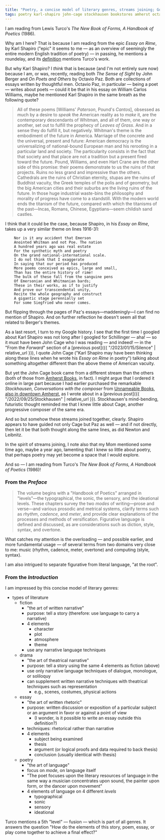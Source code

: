 ```yaml
---
title: "Poetry, a concise model of literary genres, streams joining; Google history"
tags: poetry karl-shapiro john-cage stockhausen bookstores amherst octaviopaz
---
```


I am reading from Lewis Turco's _The New Book of Forms, A Handbook of Poetics_ (1986).

Why am I here? That is because I am reading from the epic _Essay on Rime_, by Karl Shapiro ("epic" it seems to me — as an overview of seemingly the entire modern English tradition of poetry) — in passing, he mentions a roundelay, and its [definition](https://www.writersdigest.com/write-better-poetry/roundelay-poetic-form) mentions Turco's work.

But why Karl Shapiro? I _think_ that is because (and I'm not entirely sure now) because I am, or was, recently, reading both _The Sense of Sight_ by John Berger and _On Poets and Others_ by Octavio Paz. Both are collections of essays written by thoughtful men. Octavio Paz, in particular — being a poet — writes about poets — could it be that in his essay on William Carlos Williams, maybe he mentioned Karl Shapiro in the same breath as the following quote?

> All of these poems \[Williams' _Paterson_, Pound's _Cantos_\], obsessed as much by a desire to _speak_ the American reality as to _make_ it, are the contemporary descendants of Whitman, and all of them, one way or another, set out to fulfill the prophecy of _Leaves of Grass_. And in a sense they do fulfill it, but negatively. Whitman's theme is the embodiment of the future in America. Marriage of the concrete and the universal, present and future: American democracy is the universalizing of national-bound European man and his rerooting in a particular land and society. The particularity consists in the fact that that society and that place are not a tradition but a present fired toward the future. Pound, Williams, and even Hart Crane are the other side of this promise: their poems demonstrate to us the ruins of that projects. Ruins no less grand and impressive than the others. Cathedrals are the ruins of Christian eternity, stupas are the ruins of Buddhist vacuity, the Greek temples of the polis and of geometry, but the big American cities and their suburbs are the living ruins of the future. In those huge industrial waste-bins the philosophy and morality of progress have come to a standstill. With the modern world ends the titanism of the future, compared with which the titanisms of the past—Incas, Romans, Chinese, Egyptians—seem childish sand castles.

I think that it could be the case, because Shapiro, in his _Essay on Rime_, takes up a very similar theme on lines 1916-31:

        Nor is it any accident that Emerson
        Anointed Whitman and not Poe. The nation
        A hundred years ago was real estate
        For the synthetic myth and poetry
        On the grand national-international scale.
        I do not think that I exaggerate
        In saying that our period has produced
        More poems conceived as epics, large and small,
        Than has the entire history of rime!
        The bulk of these fall from the sanguine pens
        Of Emersonian and Whitmanian bards;
        These in their works, as if to justify
        And prove our transcendental unity,
        Recite the whole geography and construct
        A gigantic stage perennially set
        For some Siegfried who never comes.

But flipping through the pages of Paz's essays—maddeningly—I can find no mention of Shapiro. And on further reflection he doesn't seem all that related to Berger's themes.

As a last resort, I turn to my Google history. I see that the first time I googled about Karl Shapiro was not long after I googled for Schillinger — aha! — so it must have been John Cage who I was reading — and indeed! — in the "From the _Forward_" section of a [previous post]({{ "/2023/01/15/Silence" | relative_url }}), I quote John Cage ("Karl Shapiro may have been thinking along these lines when he wrote his _Essay on Rime_ in poetry") talking about something altogether different than the above theme of American vacuity.

But yet the John Cage book came from a different stream than the others (both of those from [Amherst Books](https://www.amherstbooks.com/), in fact). I might argue that I ordered it online in large part because I had earlier purchased the remarkable _Stockhausen, Conversations with the composer_ from [Unnameable Books, also in downtown Amherst](https://www.instagram.com/unnameablebooks_amherst), as I wrote about in a [previous post]({{ "/2022/09/25/Stockhausen" | relative_url }}). Stockhausen's mind-bending, futuristic thought reminded me that I knew little about Cage, another progressive composer of the same era.

And so but somehow these streams joined together, clearly. Shapiro appears to have guided not only Cage but Paz as well — and if not directly, then let it be that both thought along the same lines, as did Newton and Leibnitz.

In the spirit of streams joining, I note also that my Mom mentioned some time ago, maybe a year ago, lamenting that I knew so little about poetry, that perhaps poetry may yet become a space that I would explore.

And so — I am reading from Turco's _The New Book of Forms, A Handbook of Poetics_ (1986)!

### From the _Preface_

> The volume begins with a "Handbook of Poetics" arranged in "levels"—the typographical, the sonic, the sensory, and the ideational levels. These chapters survey the two _modes_ of writing—prose and verse—and various prosodic and metrical systems, clarify terms such as _rhythm_, _cadence_, and _meter_, and provide clear explanations of the processes and methods of versification. Figurative language is defined and discussed, as are considerations such as diction, style, syntax, and overtone.

What catches my attention is the overloading — and possible earlier, and more fundamental usage — of several terms from two domains very close to me: music (rhythm, cadence, meter, overtone) and computing (style, syntax).

I am also intrigued to separate figurative from literal language, "at the root".

### From the _Introduction_

I am impressed by this concise model of literary genres:

- types of literature
  - fiction
    - "the art of written narrative"
    - purpose: tell a story (therefore: use language to carry a narrative)
    - 4 elements
      - character
      - plot
      - atmosphere
      - theme
    - use any narrative language techniques
  - drama
    - "the art of theatrical narrative"
    - purpose: tell a story using the same 4 elements as fiction (above)
    - use only narrative language techniques of dialogue, monologue, or soliloquy
    - can supplement written narrative techniques with theatrical techniques such as representation
      - e.g., scenes, costumes, physical actions
  - essay
    - "the art of written rhetoric"
    - purpose: written discussion or exposition of a particular subject or an argument in favor or against a point of view
      - (I wonder, is it possible to write an essay outside this definition?)
    - techniques: rhetorical rather than narrative
    - 4 elements
      - subject being examined
      - thesis
      - argument (or logical proofs and data required to back thesis)
      - conclusion (usually identical with thesis)
  - poetry
    - "the art of language"
    - focus on _mode_, on language itself
    - "The poet focuses upon the literary resources of language in the same way a musician concentrates upon sound, the painter upon form, or the dancer upon movement"
    - 4 elements of language on 4 different _levels_
      - typographical
      - sonic
      - sensory
      - ideational

Turco mentions a 5th "level" — fusion — which is part of all genres. It answers the question "How do the elements of this story, poem, essay, or play come together to achieve a final effect?"
